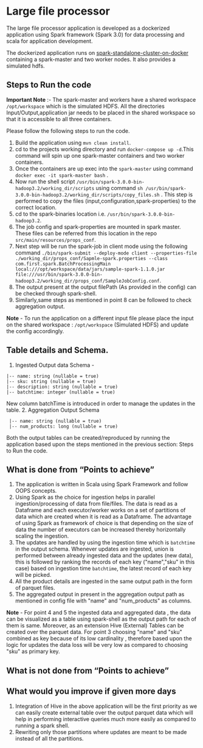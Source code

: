 # Large file processor

The large file processor application is developed as a dockerized application
using Spark framework (Spark 3.0) for data processing and scala for application development.

The dockerized application runs on [spark-standalone-cluster-on-docker](https://github.com/cluster-apps-on-docker/spark-standalone-cluster-on-docker) containing a spark-master and two worker nodes. It also provides a simulated hdfs.

## Steps to Run the code
**Important Note** :- The spark-master and workers have a shared workspace ```/opt/workspace``` which is the simulated HDFS.
All the directories Input/Output,application jar needs to be placed in the shared workspace so that it is accessible to all three containers.

Please follow the following steps to run the code.
1. Build the application using ```mvn clean install```.
2. cd to the projects working directory and run ```docker-compose up -d```.This command will spin up one spark-master containers and two worker containers.
3. Once the containers are up exec into the ```spark-master``` using command ```docker exec -it spark-master bash``` .
4. Now run the shell script ```/usr/bin/spark-3.0.0-bin-hadoop3.2/working_dir/scripts``` using command ```sh /usr/bin/spark-3.0.0-bin-hadoop3.2/working_dir/scripts/copy_files.sh``` . This step is performed to copy the files (input,configuration,spark-properties) to the correct location.
5. cd to the spark-binaries location i.e. ```/usr/bin/spark-3.0.0-bin-hadoop3.2```.
6. The job config and spark-properties are mounted in spark master. These files can be referred from this location in the repo ```src/main/resources/props_conf```.
7. Next step will be run the spark-job in client mode using the following command ```./bin/spark-submit --deploy-mode client --properties-file ./working_dir/props_conf/Sapmle-spark.properties --class com.first.spark.BatchProcessingMain local:///opt/workspace/data/jars/sample-spark-1.1.0.jar file:///usr/bin/spark-3.0.0-bin-hadoop3.2/working_dir/props_conf/SampleJobConfig.conf```.
8. The output present at the output filePath (As provided in the config) can be checked through spark-shell.
9. Similarly,same steps as mentioned in point 8 can be followed to check aggregation output.

**Note** - To run the application on a different input file please place the input on the shared workspace : ```/opt/workspace``` (Simulated HDFS) and 
update the config accordingly.

## Table details and Schema.
1. Ingested Output data Schema - 

```
|-- name: string (nullable = true)
|-- sku: string (nullable = true)
|-- description: string (nullable = true)
|-- batchtime: integer (nullable = true)
```
New column batchTime is introduced in order to manage the updates in the table.
2. Aggregation Output Schema
```
 |-- name: string (nullable = true)
 |-- num_products: long (nullable = true)
```

Both the output tables can be created/reproduced by running the application based upon the steps mentioned in the
previous section: Steps to Run the code.

## What is done from “Points to achieve”
1. The application is written in Scala using Spark Framework and follow OOPS concepts.
2. Using Spark as the choice for ingestion helps in parallel ingestion/processing of data from file/files.
   The data is read as a Dataframe and each executor/worker works on a set of partitions of data which are created when
   it is read as a Dataframe. The advantage of using Spark as framework of choice is that depending on the size of data
   the number of executors can be increased thereby horizontally scaling the ingestion.
3. The updates are handled by using the ingestion time which is ```batchtime``` in the output schema.
   Whenever updates are ingested, union is performed between already ingested data and the updates (new data), this is 
   followed by ranking the records of each key ("name","sku" in this case) based on ingestion time ```batchtime```,
   the latest record of each key will be picked.
4. All the product details are ingested in the same output path in the form of parquet files.
5. The aggregated output in present in the aggregation output path as mentioned in config file with "name" and 
   "num_products" as columns.

**Note** - For point 4 and 5 the ingested data and aggregated data , the data can be visualized as a table using spark-shell
as the output path for each of them is same. Moreover, as an extension Hive (External) Tables can be created over the parquet data.
For point 3 choosing "name" and "sku" combined as key because of its low cardinality , therefore based upon the logic for
updates the data loss will be very low as compared to choosing "sku" as primary key.

## What is not done from “Points to achieve”


## What would you improve if given more days
1. Integration of Hive in the above application will be the first priority
   as we can easily create external table over the output parquet data which will
   help in performing interactive queries much more easily as compared to running
   a spark shell.
2. Rewriting only those partitions where updates are meant to be made instead of all the partitions.
